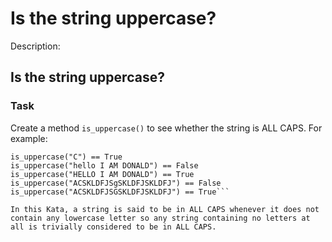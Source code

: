 # Is the string uppercase?
Description:
## Is the string uppercase?
### Task

Create a method ```is_uppercase()``` to see whether the string is ALL CAPS. For example:

```is_uppercase("c") == False
is_uppercase("C") == True
is_uppercase("hello I AM DONALD") == False
is_uppercase("HELLO I AM DONALD") == True
is_uppercase("ACSKLDFJSgSKLDFJSKLDFJ") == False
is_uppercase("ACSKLDFJSGSKLDFJSKLDFJ") == True```

In this Kata, a string is said to be in ALL CAPS whenever it does not contain any lowercase letter so any string containing no letters at all is trivially considered to be in ALL CAPS.

